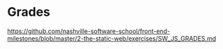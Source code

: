 # Grades

https://github.com/nashville-software-school/front-end-milestones/blob/master/2-the-static-web/exercises/SW_JS_GRADES.md